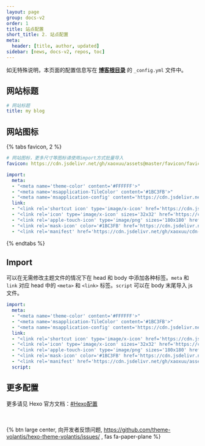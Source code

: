 ```yaml
---
layout: page
group: docs-v2
order: 1
title: 站点配置
short_title: 2. 站点配置
meta:
  header: [title, author, updated]
sidebar: [news, docs-v2, repos, toc]
---
```


如无特殊说明，本页面的配置信息写在 <u>**博客根目录**</u> 的 `_config.yml` 文件中。

## 网站标题

```yaml blog/_config.yml
# 网站标题
title: my blog
```

## 网站图标


{% tabs favicon, 2 %}

<!-- tab 简单方式 -->

```yaml blog/_config.yml
# 网站图标，更多尺寸等图标请使用import方式批量导入
favicon: https://cdn.jsdelivr.net/gh/xaoxuu/assets@master/favicon/favicon.ico
```

<!-- endtab -->

<!-- tab 完全自定义 -->

```yaml blog/_config.yml
import:
  meta:
  - "<meta name='theme-color' content='#FFFFFF'>"
  - "<meta name='msapplication-TileColor' content='#1BC3FB'>"
  - "<meta name='msapplication-config' content='https://cdn.jsdelivr.net/gh/xaoxuu/cdn-favicon@19.9.6/browserconfig.xml'>"
  link:
  - "<link rel='shortcut icon' type='image/x-icon' href='https://cdn.jsdelivr.net/gh/xaoxuu/cdn-favicon@19.9.6/favicon.ico'>"
  - "<link rel='icon' type='image/x-icon' sizes='32x32' href='https://cdn.jsdelivr.net/gh/xaoxuu/cdn-favicon@19.9.6/favicon-32x32.png'>"
  - "<link rel='apple-touch-icon' type='image/png' sizes='180x180' href='https://cdn.jsdelivr.net/gh/xaoxuu/cdn-favicon@19.9.6/apple-touch-icon.png'>"
  - "<link rel='mask-icon' color='#1BC3FB' href='https://cdn.jsdelivr.net/gh/xaoxuu/cdn-favicon@19.9.6/safari-pinned-tab.svg'>"
  - "<link rel='manifest' href='https://cdn.jsdelivr.net/gh/xaoxuu/cdn-favicon@19.9.6/site.webmanifest'>"
```

<!-- endtab -->

{% endtabs %}


## Import

可以在无需修改主题文件的情况下在 head 和 body 中添加各种标签。`meta` 和 `link` 对应 head 中的 `<meta>` 和 `<link>` 标签。`script` 可以在 body 末尾导入 js 文件。

```yaml blog/_config.yml
import:
  meta:
  - "<meta name='theme-color' content='#FFFFFF'>"
  - "<meta name='msapplication-TileColor' content='#1BC3FB'>"
  - "<meta name='msapplication-config' content='https://cdn.jsdelivr.net/gh/xaoxuu/assets@master/favicon/favicons/browserconfig.xml'>"
  link:
  - "<link rel='shortcut icon' type='image/x-icon' href='https://cdn.jsdelivr.net/gh/xaoxuu/assets@master/favicon/favicon.ico'>"
  - "<link rel='icon' type='image/x-icon' sizes='32x32' href='https://cdn.jsdelivr.net/gh/xaoxuu/assets@master/favicon/favicons/favicon-32x32.png'>"
  - "<link rel='apple-touch-icon' type='image/png' sizes='180x180' href='https://cdn.jsdelivr.net/gh/xaoxuu/assets@master/favicon/favicons/apple-touch-icon.png'>"
  - "<link rel='mask-icon' color='#1BC3FB' href='https://cdn.jsdelivr.net/gh/xaoxuu/assets@master/favicon/favicons/safari-pinned-tab.svg'>"
  - "<link rel='manifest' href='https://cdn.jsdelivr.net/gh/xaoxuu/assets@master/favicon/favicons/site.webmanifest'>"
  script:
```

## 更多配置

更多请见 Hexo 官方文档：[#Hexo配置](https://hexo.io/zh-cn/docs/configuration)

<br><br>{% btn large center, 向开发者反馈问题, https://github.com/theme-volantis/hexo-theme-volantis/issues/ , fas fa-paper-plane %}
